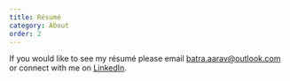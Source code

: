 ```yaml
---
title: Résumé
category: About
order: 2
---
```


If you would like to see my résumé please email [batra.aarav@outlook.com](mailto:batra.aarav@outlook.com) or connect with me on [LinkedIn](https://www.linkedin.com/in/aarav-batra-a0abaa2a4).
